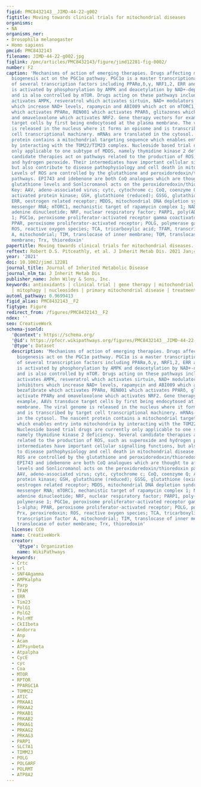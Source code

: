 ```yaml
---
figid: PMC8432143__JIMD-44-22-g002
figtitle: Moving towards clinical trials for mitochondrial diseases
organisms:
- NA
organisms_ner:
- Drosophila melanogaster
- Homo sapiens
pmcid: PMC8432143
filename: JIMD-44-22-g002.jpg
figlink: /pmc/articles/PMC8432143/figure/jimd12281-fig-0002/
number: F2
caption: 'Mechanisms of action of emerging therapies. Drugs affecting mitochondrial
  biogenesis act on the PGC1α pathway. PGC1α is a master transcriptional coactivator
  of several transcription factors including PPARα,δ,γ, NRF1,2, ERR and TFAM. PGC1α
  is activated by phosphorylation by AMPK and deacetylation by NAD+‐dependent sirtuin,
  and is also controlled by mTOR. Drugs acting on these pathways include AICAR which
  activates AMPK, resveratrol which activates sirtuin, NAD+ modulators and PARP1 inhibitors
  which increase NAD+ levels, rapamycin and ABI009 which act on mTORC1, bezafibrate
  which activates PPARα, REN001 which activates PPARδ, glitazones which activate PPARγ
  and omaveloxolone which activates NRF2. Gene therapy vectors for example, AAVs transduce
  target cells by first being endocytosed at the plasma membrane. The viral genome
  is released in the nucleus where it forms an episome and is transcribed by target
  cell transcriptional machinery. mRNAs are translated in the cytosol. The nascent
  protein contains a mitochondrial targeting sequence which enables entry into mitochondria
  by interacting with the TOM22/TIM23 complex. Nucleoside based trial drugs are currently
  only applicable to one subtype of MDDS, namely thymidine kinase 2 deficiency. Several
  candidate therapies act on pathways related to the production of ROS, such as superoxide
  and hydrogen peroxide. Their intermediates have important cellular signalling functions,
  but also contribute to disease pathophysiology and cell death in mitochondrial disease.
  Levels of ROS are controlled by the glutathione and peroxidoredoxin/thioredoxin
  pathways. EPI743 and idebenone are both CoQ analogues which are thought to affect
  glutathione levels and Sonlicromanol acts on the peroxidoredoxin/thioredoxin pathway.
  Key: AAV, adeno‐associated virus; cytc, cytochrome c; CoQ, coenzyme Q; AMPK, AMP
  activated protein kinase; GSH, glutathione (reduced); GSSG, glutathione (oxidised);
  ERR, oestrogen related receptor; MDDS, mitochondrial DNA depletion syndrome; mRNA,
  messenger RNA; mTORC1, mechanistic target of rapamycin complex 1; NAD, nicotinamide
  adenine dinucleotide; NRF, nuclear respiratory factor; PARP1, poly(ADP‐ribose) polymerase
  1; PGC1α, peroxisome proliferator‐activated receptor gamma coactivator 1‐alpha;
  PPAR, peroxisome proliferator‐activated receptor; POLG, polymerase gamma; Prx, peroxiredoxin;
  ROS, reactive oxygen species; TCA, tricarboxylic acid; TFAM, transcription factor
  A, mitochondrial; TIM, translocase of inner membrane; TOM, translocase of outer
  membrane; Trx, thioredoxin'
papertitle: Moving towards clinical trials for mitochondrial diseases.
reftext: Robert D.S. Pitceathly, et al. J Inherit Metab Dis. 2021 Jan;44(1):22-41.
year: '2021'
doi: 10.1002/jimd.12281
journal_title: Journal of Inherited Metabolic Disease
journal_nlm_ta: J Inherit Metab Dis
publisher_name: John Wiley & Sons, Inc.
keywords: antioxidants | clinical trial | gene therapy | mitochondrial biogenesis
  | mitophagy | nucleosides | primary mitochondrial disease | treatment
automl_pathway: 0.9699413
figid_alias: PMC8432143__F2
figtype: Figure
redirect_from: /figures/PMC8432143__F2
ndex: ''
seo: CreativeWork
schema-jsonld:
  '@context': https://schema.org/
  '@id': https://pfocr.wikipathways.org/figures/PMC8432143__JIMD-44-22-g002.html
  '@type': Dataset
  description: 'Mechanisms of action of emerging therapies. Drugs affecting mitochondrial
    biogenesis act on the PGC1α pathway. PGC1α is a master transcriptional coactivator
    of several transcription factors including PPARα,δ,γ, NRF1,2, ERR and TFAM. PGC1α
    is activated by phosphorylation by AMPK and deacetylation by NAD+‐dependent sirtuin,
    and is also controlled by mTOR. Drugs acting on these pathways include AICAR which
    activates AMPK, resveratrol which activates sirtuin, NAD+ modulators and PARP1
    inhibitors which increase NAD+ levels, rapamycin and ABI009 which act on mTORC1,
    bezafibrate which activates PPARα, REN001 which activates PPARδ, glitazones which
    activate PPARγ and omaveloxolone which activates NRF2. Gene therapy vectors for
    example, AAVs transduce target cells by first being endocytosed at the plasma
    membrane. The viral genome is released in the nucleus where it forms an episome
    and is transcribed by target cell transcriptional machinery. mRNAs are translated
    in the cytosol. The nascent protein contains a mitochondrial targeting sequence
    which enables entry into mitochondria by interacting with the TOM22/TIM23 complex.
    Nucleoside based trial drugs are currently only applicable to one subtype of MDDS,
    namely thymidine kinase 2 deficiency. Several candidate therapies act on pathways
    related to the production of ROS, such as superoxide and hydrogen peroxide. Their
    intermediates have important cellular signalling functions, but also contribute
    to disease pathophysiology and cell death in mitochondrial disease. Levels of
    ROS are controlled by the glutathione and peroxidoredoxin/thioredoxin pathways.
    EPI743 and idebenone are both CoQ analogues which are thought to affect glutathione
    levels and Sonlicromanol acts on the peroxidoredoxin/thioredoxin pathway. Key:
    AAV, adeno‐associated virus; cytc, cytochrome c; CoQ, coenzyme Q; AMPK, AMP activated
    protein kinase; GSH, glutathione (reduced); GSSG, glutathione (oxidised); ERR,
    oestrogen related receptor; MDDS, mitochondrial DNA depletion syndrome; mRNA,
    messenger RNA; mTORC1, mechanistic target of rapamycin complex 1; NAD, nicotinamide
    adenine dinucleotide; NRF, nuclear respiratory factor; PARP1, poly(ADP‐ribose)
    polymerase 1; PGC1α, peroxisome proliferator‐activated receptor gamma coactivator
    1‐alpha; PPAR, peroxisome proliferator‐activated receptor; POLG, polymerase gamma;
    Prx, peroxiredoxin; ROS, reactive oxygen species; TCA, tricarboxylic acid; TFAM,
    transcription factor A, mitochondrial; TIM, translocase of inner membrane; TOM,
    translocase of outer membrane; Trx, thioredoxin'
  license: CC0
  name: CreativeWork
  creator:
    '@type': Organization
    name: WikiPathways
  keywords:
  - Crtc
  - srl
  - SNF4Agamma
  - AMPKalpha
  - Parp
  - TFAM
  - ERR
  - Tim23
  - PolG1
  - PolG2
  - PolrMT
  - CkIIbeta
  - Andorra
  - Anp
  - Acam
  - ATPsynbeta
  - Atpalpha
  - CycE
  - cyc
  - Coa
  - MTOR
  - RPTOR
  - PPARGC1A
  - TOMM22
  - ATIC
  - PRKAA1
  - PRKAA2
  - PRKAB1
  - PRKAB2
  - PRKAG1
  - PRKAG2
  - PRKAG3
  - PARP1
  - SLC7A1
  - TIMM23
  - POLG
  - POLGARF
  - POLRMT
  - ATP8A2
---
```

